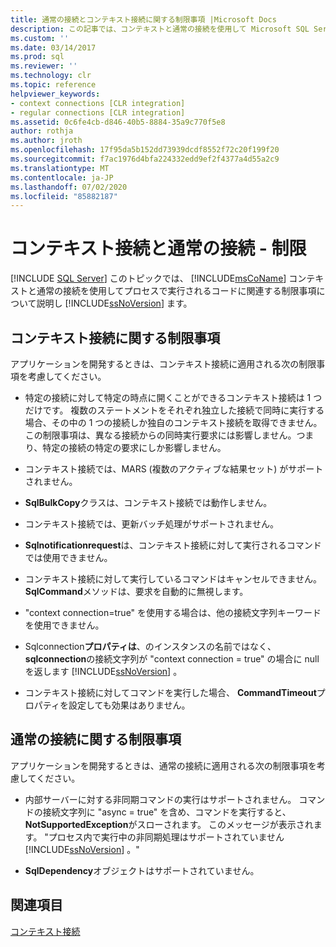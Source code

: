 ```yaml
---
title: 通常の接続とコンテキスト接続に関する制限事項 |Microsoft Docs
description: この記事では、コンテキストと通常の接続を使用して Microsoft SQL Server プロセスで実行されるコードに関連する制限事項について説明します。
ms.custom: ''
ms.date: 03/14/2017
ms.prod: sql
ms.reviewer: ''
ms.technology: clr
ms.topic: reference
helpviewer_keywords:
- context connections [CLR integration]
- regular connections [CLR integration]
ms.assetid: 0c6fe4cb-d846-40b5-8884-35a9c770f5e8
author: rothja
ms.author: jroth
ms.openlocfilehash: 17f95da5b152dd73939dcdf8552f72c20f199f20
ms.sourcegitcommit: f7ac1976d4bfa224332edd9ef2f4377a4d55a2c9
ms.translationtype: MT
ms.contentlocale: ja-JP
ms.lasthandoff: 07/02/2020
ms.locfileid: "85882187"
---
```

# <a name="context-connections-and-regular-connections---restrictions"></a>コンテキスト接続と通常の接続 - 制限
[!INCLUDE [SQL Server](../../../includes/applies-to-version/sqlserver.md)]
  このトピックでは、 [!INCLUDE[msCoName](../../../includes/msconame-md.md)] コンテキストと通常の接続を使用してプロセスで実行されるコードに関連する制限事項について説明し [!INCLUDE[ssNoVersion](../../../includes/ssnoversion-md.md)] ます。  
  
## <a name="restrictions-on-context-connections"></a>コンテキスト接続に関する制限事項  
 アプリケーションを開発するときは、コンテキスト接続に適用される次の制限事項を考慮してください。  
  
-   特定の接続に対して特定の時点に開くことができるコンテキスト接続は 1 つだけです。 複数のステートメントをそれぞれ独立した接続で同時に実行する場合、その中の 1 つの接続しか独自のコンテキスト接続を取得できません。 この制限事項は、異なる接続からの同時実行要求には影響しません。つまり、特定の接続の特定の要求にしか影響しません。  
  
-   コンテキスト接続では、MARS (複数のアクティブな結果セット) がサポートされません。  
  
-   **SqlBulkCopy**クラスは、コンテキスト接続では動作しません。  
  
-   コンテキスト接続では、更新バッチ処理がサポートされません。  
  
-   **Sqlnotificationrequest**は、コンテキスト接続に対して実行されるコマンドでは使用できません。  
  
-   コンテキスト接続に対して実行しているコマンドはキャンセルできません。 **SqlCommand**メソッドは、要求を自動的に無視します。  
  
-   "context connection=true" を使用する場合は、他の接続文字列キーワードを使用できません。  
  
-   Sqlconnection**プロパティは**、のインスタンスの名前ではなく、 **sqlconnection**の接続文字列が "context connection = true" の場合に null を返します [!INCLUDE[ssNoVersion](../../../includes/ssnoversion-md.md)] 。  
  
-   コンテキスト接続に対してコマンドを実行した場合、 **CommandTimeout**プロパティを設定しても効果はありません。  
  
## <a name="restrictions-on-regular-connections"></a>通常の接続に関する制限事項  
 アプリケーションを開発するときは、通常の接続に適用される次の制限事項を考慮してください。  
  
-   内部サーバーに対する非同期コマンドの実行はサポートされません。 コマンドの接続文字列に "async = true" を含め、コマンドを実行すると、 **NotSupportedException**がスローされます。 このメッセージが表示されます。 "プロセス内で実行中の非同期処理はサポートされていません [!INCLUDE[ssNoVersion](../../../includes/ssnoversion-md.md)] 。"  
  
-   **SqlDependency**オブジェクトはサポートされていません。  
  
## <a name="see-also"></a>関連項目  
 [コンテキスト接続](../../../relational-databases/clr-integration/data-access/context-connection.md)  
  
  
